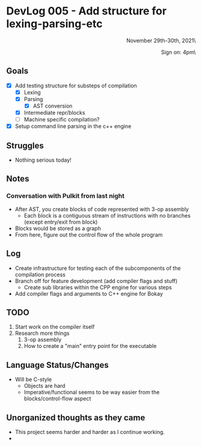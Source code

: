 # DevLog 005 - Add structure for lexing-parsing-etc
<div align="right">
November 29th-30th, 2021\

Sign on: 4pm\
<!-- Sign off: XXpm/am -->
</div>

## Goals
- [x] Add testing structure for substeps of compilation
  - [x] Lexing
  - [x] Parsing
    - [x] AST conversion
  - [x] Intermediate repr/blocks
  - [ ] Machine specific compilation?
- [x] Setup command line parsing in the c++ engine

## Struggles
- Nothing serious today!

## Notes
### Conversation with Pulkit from last night
- After AST, you create blocks of code represented with 3-op assembly
  - Each block is a contiguous stream of instructions with no branches (except entry/exit from block)
- Blocks would be stored as a graph
- From here, figure out the control flow of the whole program

## Log
- Create infrastructure for testing each of the subcomponents of the compilation process
- Branch off for feature development (add compiler flags and stuff)
  - Create sub libraries within the CPP engine for various steps
- Add compiler flags and arguments to C++ engine for Bokay

## TODO
1. Start work on the compiler itself
2. Research more things
   1. 3-op assembly
   2. How to create a "main" entry point for the executable

## Language Status/Changes
- Will be C-style
  - Objects are hard
  - Imperative/functional seems to be way easier from the blocks/control-flow aspect

## Unorganized thoughts as they came
- This project seems harder and harder as I continue working.
- 